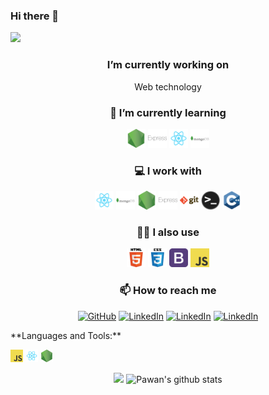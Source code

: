 ### Hi there 👋
![](https://komarev.com/ghpvc/?username=sohan964&color=blue)

<h3 align="center">
  I’m currently working on
</h3>

<p align="center">
Web technology
</p>

<h3 align="center">
🌱 I’m currently learning
</h3>

<p align="center">
<code><img height="30" src="https://raw.githubusercontent.com/github/explore/80688e429a7d4ef2fca1e82350fe8e3517d3494d/topics/nodejs/nodejs.png"></code>
<code><img height="30" src="https://raw.githubusercontent.com/github/explore/80688e429a7d4ef2fca1e82350fe8e3517d3494d/topics/express/express.png"></code>
<code><img height="30" src="https://raw.githubusercontent.com/github/explore/80688e429a7d4ef2fca1e82350fe8e3517d3494d/topics/react/react.png"></code>
<code><img height="30" src="https://raw.githubusercontent.com/github/explore/80688e429a7d4ef2fca1e82350fe8e3517d3494d/topics/mongodb/mongodb.png"></code>
</p>

<h3 align="center">
💻 I work with
</h3>

<p align="center">
<code><img height="30" src="https://raw.githubusercontent.com/github/explore/80688e429a7d4ef2fca1e82350fe8e3517d3494d/topics/react/react.png"></code>
<code><img height="30" src="https://raw.githubusercontent.com/github/explore/80688e429a7d4ef2fca1e82350fe8e3517d3494d/topics/mongodb/mongodb.png"></code>
<code><img height="30" src="https://raw.githubusercontent.com/github/explore/80688e429a7d4ef2fca1e82350fe8e3517d3494d/topics/nodejs/nodejs.png"></code>
<code><img height="30" src="https://raw.githubusercontent.com/github/explore/80688e429a7d4ef2fca1e82350fe8e3517d3494d/topics/express/express.png"></code>
<code><img height="30" src="https://raw.githubusercontent.com/github/explore/80688e429a7d4ef2fca1e82350fe8e3517d3494d/topics/git/git.png"></code>
<code><img height="30" src="https://raw.githubusercontent.com/github/explore/80688e429a7d4ef2fca1e82350fe8e3517d3494d/topics/terminal/terminal.png"></code>
<code><img height="30" src="https://raw.githubusercontent.com/github/explore/80688e429a7d4ef2fca1e82350fe8e3517d3494d/topics/cpp/cpp.png"></code>
</p>

<h3 align="center">
🖖🏻 I also use
</h3>


<p align="center">
<code><img height="30" src="https://raw.githubusercontent.com/github/explore/80688e429a7d4ef2fca1e82350fe8e3517d3494d/topics/html/html.png"></code>
<code><img height="30" src="https://raw.githubusercontent.com/github/explore/80688e429a7d4ef2fca1e82350fe8e3517d3494d/topics/css/css.png"></code>
<code><img height="30" src="https://raw.githubusercontent.com/github/explore/80688e429a7d4ef2fca1e82350fe8e3517d3494d/topics/bootstrap/bootstrap.png"></code>
<code><img height="30" src="https://raw.githubusercontent.com/github/explore/80688e429a7d4ef2fca1e82350fe8e3517d3494d/topics/javascript/javascript.png"></code>
</p>

<h3 align="center">
📫 How to reach me
</h3>

<p align="center">
	<a href="https://github.com/sohan964"><img src="https://img.shields.io/github/followers/sohan964.svg?label=GitHub&style=social" alt="GitHub"></a>
	<a href="https://www.linkedin.com/in/sohan964/"><img src="https://img.shields.io/badge/LinkedIn--_.svg?style=social&logo=linkedin" alt="LinkedIn"></a>
	<a href="https://www.facebook.com/CoderSohan/"><img src="https://img.shields.io/badge/Facebook--_.svg?style=social&logo=facebook" alt="LinkedIn"></a>
	<a href="https://www.codeforces.com/profile/Sohan964/"><img src="https://codeforces.org/s/30325/images/codeforces-sponsored-by-ton.png" alt="LinkedIn"></a>
</p>
**Languages and Tools:**  


<code><img height="20" src="https://raw.githubusercontent.com/github/explore/80688e429a7d4ef2fca1e82350fe8e3517d3494d/topics/javascript/javascript.png"></code>
<code><img height="20" src="https://raw.githubusercontent.com/github/explore/80688e429a7d4ef2fca1e82350fe8e3517d3494d/topics/react/react.png"></code>
<code><img height="20" src="https://raw.githubusercontent.com/github/explore/80688e429a7d4ef2fca1e82350fe8e3517d3494d/topics/nodejs/nodejs.png"></code>   
<p align="center">
 <img  src="https://github-readme-stats.vercel.app/api/top-langs/?username=sohan964&theme=light&hide_langs_below=1" />
 <img src="https://github-readme-stats.vercel.app/api?username=sohan964&show_icons=true&theme=light&line_height=27" alt="Pawan's github stats"/>
</p>
